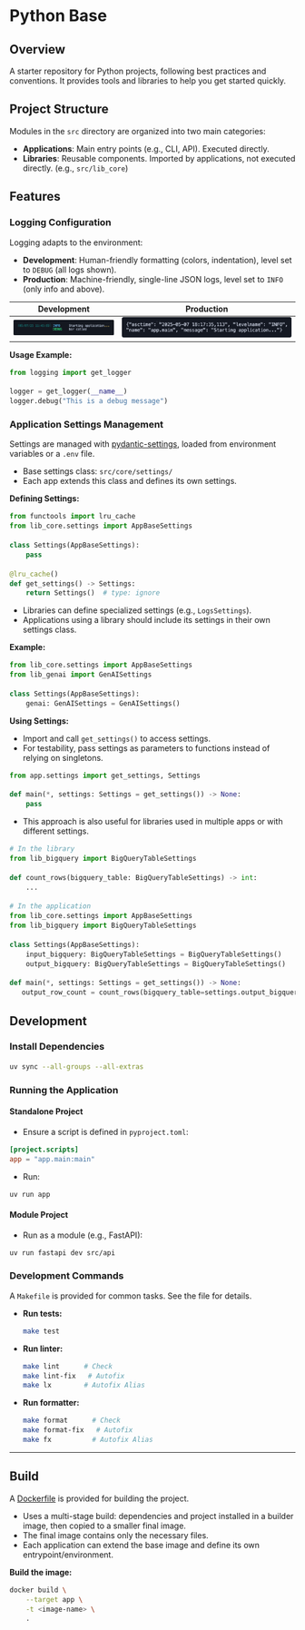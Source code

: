 # Python Base

## Overview

A starter repository for Python projects, following best practices and conventions. It provides tools and libraries to help you get started quickly.

## Project Structure

Modules in the `src` directory are organized into two main categories:

- **Applications**: Main entry points (e.g., CLI, API). Executed directly.
- **Libraries**: Reusable components. Imported by applications, not executed directly. (e.g., `src/lib_core`)

## Features

### Logging Configuration

Logging adapts to the environment:

- **Development**: Human-friendly formatting (colors, indentation), level set to `DEBUG` (all logs shown).
- **Production**: Machine-friendly, single-line JSON logs, level set to `INFO` (only info and above).

| Development | Production |
| ----------- | ---------- |
| ![Development Log Example](docs/assets/logs_dev.png) | ![Production Log Example](docs/assets/logs_prod.png) |

**Usage Example:**

```python
from logging import get_logger

logger = get_logger(__name__)
logger.debug("This is a debug message")
```

### Application Settings Management

Settings are managed with [pydantic-settings](https://pydantic-docs.helpmanual.io/usage/settings.html), loaded from environment variables or a `.env` file.

- Base settings class: `src/core/settings/`
- Each app extends this class and defines its own settings.

**Defining Settings:**

```python
from functools import lru_cache
from lib_core.settings import AppBaseSettings

class Settings(AppBaseSettings):
    pass

@lru_cache()
def get_settings() -> Settings:
    return Settings()  # type: ignore
```

- Libraries can define specialized settings (e.g., `LogsSettings`).
- Applications using a library should include its settings in their own settings class.

**Example:**

```python
from lib_core.settings import AppBaseSettings
from lib_genai import GenAISettings

class Settings(AppBaseSettings):
    genai: GenAISettings = GenAISettings()
```

**Using Settings:**

- Import and call `get_settings()` to access settings.
- For testability, pass settings as parameters to functions instead of relying on singletons.

```python
from app.settings import get_settings, Settings

def main(*, settings: Settings = get_settings()) -> None:
    pass
```

- This approach is also useful for libraries used in multiple apps or with different settings.

```python
# In the library
from lib_bigquery import BigQueryTableSettings

def count_rows(bigquery_table: BigQueryTableSettings) -> int:
    ...
    
# In the application
from lib_core.settings import AppBaseSettings
from lib_bigquery import BigQueryTableSettings

class Settings(AppBaseSettings):
    input_bigquery: BigQueryTableSettings = BigQueryTableSettings()
    output_bigquery: BigQueryTableSettings = BigQueryTableSettings()

def main(*, settings: Settings = get_settings()) -> None:
   output_row_count = count_rows(bigquery_table=settings.output_bigquery)
```

## Development

### Install Dependencies

```bash
uv sync --all-groups --all-extras
```

### Running the Application

#### Standalone Project

- Ensure a script is defined in `pyproject.toml`:

```toml
[project.scripts]
app = "app.main:main"
```

- Run:

```bash
uv run app
```

#### Module Project

- Run as a module (e.g., FastAPI):

```bash
uv run fastapi dev src/api
```

### Development Commands

A `Makefile` is provided for common tasks. See the file for details.

- **Run tests:**
  ```bash
  make test
  ```
- **Run linter:**
  ```bash
  make lint      # Check
  make lint-fix   # Autofix
  make lx        # Autofix Alias
  ```
- **Run formatter:**
  ```bash
  make format      # Check
  make format-fix   # Autofix
  make fx          # Autofix Alias
  ```

---

## Build

A [Dockerfile](./Dockerfile) is provided for building the project.

- Uses a multi-stage build: dependencies and project installed in a builder image, then copied to a smaller final image.
- The final image contains only the necessary files.
- Each application can extend the base image and define its own entrypoint/environment.

**Build the image:**

```bash
docker build \
    --target app \
    -t <image-name> \
    .
```
